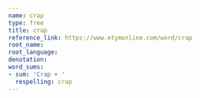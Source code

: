 ```yaml
---
name: crap
type: free
title: crap
reference_link: https://www.etymonline.com/word/crap
root_name: 
root_language: 
denotation: 
word_sums:
- sum: 'Crap + '
  respelling: crap
---
```

